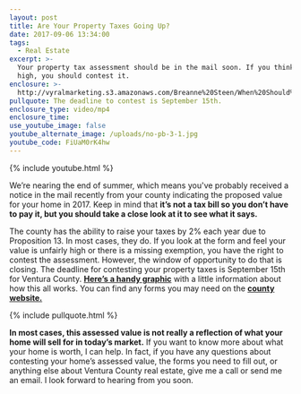 ```yaml
---
layout: post
title: Are Your Property Taxes Going Up?
date: 2017-09-06 13:34:00
tags:
  - Real Estate
excerpt: >-
  Your property tax assessment should be in the mail soon. If you think it’s too
  high, you should contest it.
enclosure: >-
  http://vyralmarketing.s3.amazonaws.com/Breanne%20Steen/When%20Should%20You%20Contest%20Your%20Property%20Taxes%253F.mp4
pullquote: The deadline to contest is September 15th.
enclosure_type: video/mp4
enclosure_time:
use_youtube_image: false
youtube_alternate_image: /uploads/no-pb-3-1.jpg
youtube_code: FiUaM0rK4hw
---
```



{% include youtube.html %}

We’re nearing the end of summer, which means you've probably received a notice in the mail recently from your county indicating the proposed value for your home in 2017. Keep in mind that **it’s not a tax bill so you don’t have to pay it, but you should take a close look at it to see what it says.**

The county has the ability to raise your taxes by 2% each year due to Proposition 13. In most cases, they do. If you look at the form and feel your value is unfairly high or there is a missing exemption, you have the right to contest the assessment. However, the window of opportunity to do that is closing. The deadline for contesting your property taxes is September 15th for Ventura County. **[Here’s a handy graphic](http://vyralmarketing.s3.amazonaws.com/Breanne%20Steen/Tax_Info.pdf)** with a little information about how this all works. You can find any forms you may need on the **[county website.](http://www.ventura.org/assessment-appeals/filing-your-assessment-appeal#filingperiods)**

{% include pullquote.html %}

**In most cases, this assessed value is not really a reflection of what your home will sell for in today’s market.** If you want to know more about what your home is worth, I can help. In fact, if you have any questions about contesting your home’s assessed value, the forms you need to fill out, or anything else about Ventura County real estate, give me a call or send me an email. I look forward to hearing from you soon.